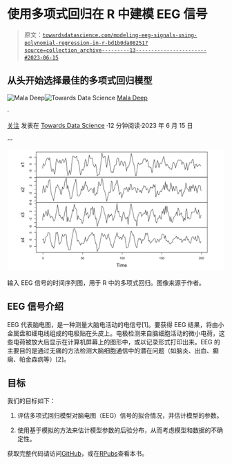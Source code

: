# 使用多项式回归在 R 中建模 EEG 信号

> 原文：[`towardsdatascience.com/modeling-eeg-signals-using-polynomial-regression-in-r-bd1b0da08251?source=collection_archive---------13-----------------------#2023-06-15`](https://towardsdatascience.com/modeling-eeg-signals-using-polynomial-regression-in-r-bd1b0da08251?source=collection_archive---------13-----------------------#2023-06-15)

## 从头开始选择最佳的多项式回归模型

[](https://medium.com/@maladeep.upadhaya?source=post_page-----bd1b0da08251--------------------------------)![Mala Deep](https://medium.com/@maladeep.upadhaya?source=post_page-----bd1b0da08251--------------------------------)[](https://towardsdatascience.com/?source=post_page-----bd1b0da08251--------------------------------)![Towards Data Science](https://towardsdatascience.com/?source=post_page-----bd1b0da08251--------------------------------) [Mala Deep](https://medium.com/@maladeep.upadhaya?source=post_page-----bd1b0da08251--------------------------------)

·

[关注](https://medium.com/m/signin?actionUrl=https%3A%2F%2Fmedium.com%2F_%2Fsubscribe%2Fuser%2F9ad123d64d79&operation=register&redirect=https%3A%2F%2Ftowardsdatascience.com%2Fmodeling-eeg-signals-using-polynomial-regression-in-r-bd1b0da08251&user=Mala+Deep&userId=9ad123d64d79&source=post_page-9ad123d64d79----bd1b0da08251---------------------post_header-----------) 发表在 [Towards Data Science](https://towardsdatascience.com/?source=post_page-----bd1b0da08251--------------------------------) ·12 分钟阅读·2023 年 6 月 15 日[](https://medium.com/m/signin?actionUrl=https%3A%2F%2Fmedium.com%2F_%2Fvote%2Ftowards-data-science%2Fbd1b0da08251&operation=register&redirect=https%3A%2F%2Ftowardsdatascience.com%2Fmodeling-eeg-signals-using-polynomial-regression-in-r-bd1b0da08251&user=Mala+Deep&userId=9ad123d64d79&source=-----bd1b0da08251---------------------clap_footer-----------)

--

[](https://medium.com/m/signin?actionUrl=https%3A%2F%2Fmedium.com%2F_%2Fbookmark%2Fp%2Fbd1b0da08251&operation=register&redirect=https%3A%2F%2Ftowardsdatascience.com%2Fmodeling-eeg-signals-using-polynomial-regression-in-r-bd1b0da08251&source=-----bd1b0da08251---------------------bookmark_footer-----------)![](img/97592fae65e69dc98967db098aaa0bd2.png)

输入 EEG 信号的时间序列图，用于 R 中的多项式回归。图像来源于作者。

## EEG 信号介绍

EEG 代表脑电图，是一种测量大脑电活动的电信号[1]。要获得 EEG 结果，将由小金属盘和细电线组成的电极贴在头皮上。电极检测来自脑细胞活动的微小电荷，这些电荷被放大后显示在计算机屏幕上的图形中，或以记录形式打印出来。EEG 的主要目的是通过无痛的方法检测大脑细胞通信中的潜在问题（如脑炎、出血、癫痫、帕金森病等）[2]。

## 目标

我们的目标如下：

1.  评估多项式回归模型对脑电图（EEG）信号的拟合情况，并估计模型的参数。

1.  使用基于模拟的方法来估计模型参数的后验分布，从而考虑模型和数据的不确定性。

获取完整代码请访问[GitHub](https://github.com/maladeep/Modeling-EEG-signals-using-polynomial-regression-in-R)，或在[RPubs](https://rpubs.com/mala101/eegmodeling)查看本书。

